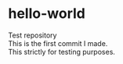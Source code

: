 # hello-world
Test repository      
This is the first commit I made.     
This strictly for testing purposes.
